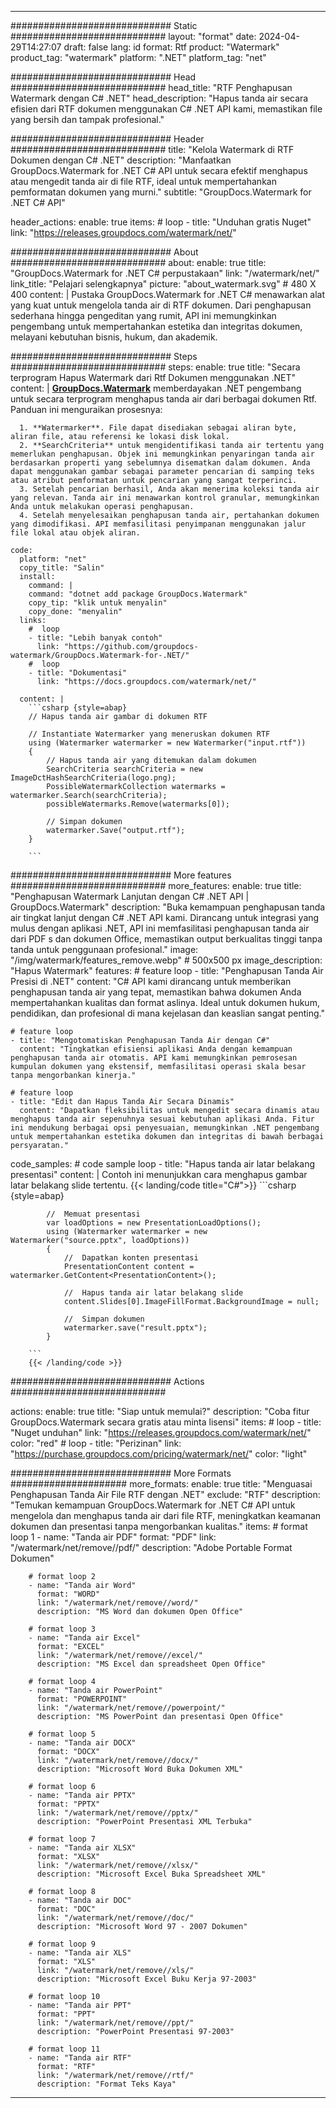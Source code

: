 
---
############################# Static ############################
layout: "format"
date:  2024-04-29T14:27:07
draft: false
lang: id
format: Rtf
product: "Watermark"
product_tag: "watermark"
platform: ".NET"
platform_tag: "net"

############################# Head ############################
head_title: "RTF Penghapusan Watermark dengan C# .NET"
head_description: "Hapus tanda air secara efisien dari RTF dokumen menggunakan C# .NET API kami, memastikan file yang bersih dan tampak profesional."

############################# Header ############################
title: "Kelola Watermark di RTF Dokumen dengan C# .NET" 
description: "Manfaatkan GroupDocs.Watermark for .NET C# API untuk secara efektif menghapus atau mengedit tanda air di file RTF, ideal untuk mempertahankan pemformatan dokumen yang murni."
subtitle: "GroupDocs.Watermark for .NET C# API" 

header_actions:
  enable: true
  items:
    #  loop
    - title: "Unduhan gratis Nuget"
      link: "https://releases.groupdocs.com/watermark/net/"
      
############################# About ############################
about:
    enable: true
    title: "GroupDocs.Watermark for .NET C# perpustakaan"
    link: "/watermark/net/"
    link_title: "Pelajari selengkapnya"
    picture: "about_watermark.svg" # 480 X 400
    content: |
       Pustaka GroupDocs.Watermark for .NET C# menawarkan alat yang kuat untuk mengelola tanda air di RTF dokumen. Dari penghapusan sederhana hingga pengeditan yang rumit, API ini memungkinkan pengembang untuk mempertahankan estetika dan integritas dokumen, melayani kebutuhan bisnis, hukum, dan akademik.

############################# Steps ############################
steps:
    enable: true
    title: "Secara terprogram Hapus Watermark dari Rtf Dokumen menggunakan .NET"
    content: |
      **[GroupDocs.Watermark](https://products.groupdocs.com/watermark/net/)** memberdayakan .NET pengembang untuk secara terprogram menghapus tanda air dari berbagai dokumen Rtf. Panduan ini menguraikan prosesnya:
      
      1. **Watermarker**. File dapat disediakan sebagai aliran byte, aliran file, atau referensi ke lokasi disk lokal.
      2. **SearchCriteria** untuk mengidentifikasi tanda air tertentu yang memerlukan penghapusan. Objek ini memungkinkan penyaringan tanda air berdasarkan properti yang sebelumnya disematkan dalam dokumen. Anda dapat menggunakan gambar sebagai parameter pencarian di samping teks atau atribut pemformatan untuk pencarian yang sangat terperinci.
      3. Setelah pencarian berhasil, Anda akan menerima koleksi tanda air yang relevan. Tanda air ini menawarkan kontrol granular, memungkinkan Anda untuk melakukan operasi penghapusan.
      4. Setelah menyelesaikan penghapusan tanda air, pertahankan dokumen yang dimodifikasi. API memfasilitasi penyimpanan menggunakan jalur file lokal atau objek aliran.
   
    code:
      platform: "net"
      copy_title: "Salin"
      install:
        command: |
        command: "dotnet add package GroupDocs.Watermark"
        copy_tip: "klik untuk menyalin"
        copy_done: "menyalin"
      links:
        #  loop
        - title: "Lebih banyak contoh"
          link: "https://github.com/groupdocs-watermark/GroupDocs.Watermark-for-.NET/"
        #  loop
        - title: "Dokumentasi"
          link: "https://docs.groupdocs.com/watermark/net/"
          
      content: |
        ```csharp {style=abap}
        // Hapus tanda air gambar di dokumen RTF

        // Instantiate Watermarker yang meneruskan dokumen RTF
        using (Watermarker watermarker = new Watermarker("input.rtf"))
        {
            // Hapus tanda air yang ditemukan dalam dokumen
            SearchCriteria searchCriteria = new ImageDctHashSearchCriteria(logo.png);
            PossibleWatermarkCollection watermarks = watermarker.Search(searchCriteria);
            possibleWatermarks.Remove(watermarks[0]);

            // Simpan dokumen
            watermarker.Save("output.rtf");
        }
        
        ```  

############################# More features ############################
more_features:
  enable: true
  title: "Penghapusan Watermark Lanjutan dengan C# .NET API | GroupDocs.Watermark"
  description: "Buka kemampuan penghapusan tanda air tingkat lanjut dengan C# .NET API kami. Dirancang untuk integrasi yang mulus dengan aplikasi .NET, API ini memfasilitasi penghapusan tanda air dari PDF s dan dokumen Office, memastikan output berkualitas tinggi tanpa tanda untuk penggunaan profesional."
  image: "/img/watermark/features_remove.webp" # 500x500 px
  image_description: "Hapus Watermark"
  features:
    # feature loop
    - title: "Penghapusan Tanda Air Presisi di .NET"
      content: "C# API kami dirancang untuk memberikan penghapusan tanda air yang tepat, memastikan bahwa dokumen Anda mempertahankan kualitas dan format aslinya. Ideal untuk dokumen hukum, pendidikan, dan profesional di mana kejelasan dan keaslian sangat penting."

    # feature loop
    - title: "Mengotomatiskan Penghapusan Tanda Air dengan C#"
      content: "Tingkatkan efisiensi aplikasi Anda dengan kemampuan penghapusan tanda air otomatis. API kami memungkinkan pemrosesan kumpulan dokumen yang ekstensif, memfasilitasi operasi skala besar tanpa mengorbankan kinerja."

    # feature loop
    - title: "Edit dan Hapus Tanda Air Secara Dinamis"
      content: "Dapatkan fleksibilitas untuk mengedit secara dinamis atau menghapus tanda air sepenuhnya sesuai kebutuhan aplikasi Anda. Fitur ini mendukung berbagai opsi penyesuaian, memungkinkan .NET pengembang untuk mempertahankan estetika dokumen dan integritas di bawah berbagai persyaratan."
      
  code_samples:
    # code sample loop
    - title: "Hapus tanda air latar belakang presentasi"
      content: |
        Contoh ini menunjukkan cara menghapus gambar latar belakang slide tertentu.
        {{< landing/code title="C#">}}
        ```csharp {style=abap}
        
            //  Memuat presentasi
            var loadOptions = new PresentationLoadOptions();
            using (Watermarker watermarker = new Watermarker("source.pptx", loadOptions))
            {
                //  Dapatkan konten presentasi
                PresentationContent content = watermarker.GetContent<PresentationContent>();

                //  Hapus tanda air latar belakang slide
                content.Slides[0].ImageFillFormat.BackgroundImage = null;

                //  Simpan dokumen
                watermarker.save("result.pptx");
            }

        ```
        {{< /landing/code >}}


############################# Actions ############################

actions:
  enable: true
  title: "Siap untuk memulai?"
  description: "Coba fitur GroupDocs.Watermark secara gratis atau minta lisensi"
  items:
    #  loop
    - title: "Nuget unduhan"
      link: "https://releases.groupdocs.com/watermark/net/"
      color: "red"
        #  loop
    - title: "Perizinan"
      link: "https://purchase.groupdocs.com/pricing/watermark/net/"
      color: "light"


############################# More Formats #####################
more_formats:
    enable: true
    title: "Menguasai Penghapusan Tanda Air File RTF dengan .NET"
    exclude: "RTF"
    description: "Temukan kemampuan GroupDocs.Watermark for .NET C# API untuk mengelola dan menghapus tanda air dari file RTF, meningkatkan keamanan dokumen dan presentasi tanpa mengorbankan kualitas."
    items: 
        # format loop 1
        - name: "Tanda air PDF"
          format: "PDF"
          link: "/watermark/net/remove//pdf/"
          description: "Adobe Portable Format Dokumen"

        # format loop 2
        - name: "Tanda air Word"
          format: "WORD"
          link: "/watermark/net/remove//word/"
          description: "MS Word dan dokumen Open Office"
          
        # format loop 3
        - name: "Tanda air Excel"
          format: "EXCEL"
          link: "/watermark/net/remove//excel/"
          description: "MS Excel dan spreadsheet Open Office"

        # format loop 4
        - name: "Tanda air PowerPoint"
          format: "POWERPOINT"
          link: "/watermark/net/remove//powerpoint/"
          description: "MS PowerPoint dan presentasi Open Office"

        # format loop 5
        - name: "Tanda air DOCX"
          format: "DOCX"
          link: "/watermark/net/remove//docx/"
          description: "Microsoft Word Buka Dokumen XML"
          
        # format loop 6
        - name: "Tanda air PPTX"
          format: "PPTX"
          link: "/watermark/net/remove//pptx/"
          description: "PowerPoint Presentasi XML Terbuka"
          
        # format loop 7
        - name: "Tanda air XLSX"
          format: "XLSX"
          link: "/watermark/net/remove//xlsx/"
          description: "Microsoft Excel Buka Spreadsheet XML"

        # format loop 8
        - name: "Tanda air DOC"
          format: "DOC"
          link: "/watermark/net/remove//doc/"
          description: "Microsoft Word 97 - 2007 Dokumen"

        # format loop 9
        - name: "Tanda air XLS"
          format: "XLS"
          link: "/watermark/net/remove//xls/"
          description: "Microsoft Excel Buku Kerja 97-2003"

        # format loop 10
        - name: "Tanda air PPT"
          format: "PPT"
          link: "/watermark/net/remove//ppt/"
          description: "PowerPoint Presentasi 97-2003"

        # format loop 11
        - name: "Tanda air RTF"
          format: "RTF"
          link: "/watermark/net/remove//rtf/"
          description: "Format Teks Kaya"

---